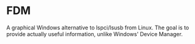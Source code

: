 # FDM

A graphical Windows alternative to lspci/lsusb from Linux. The goal is to provide actually useful information, unlike Windows' Device Manager.
